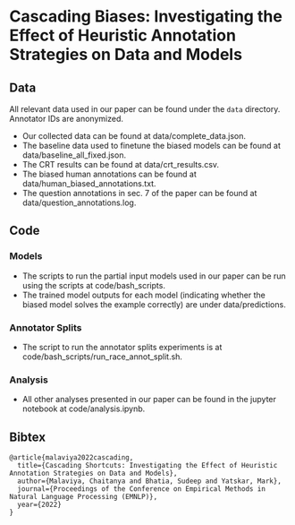 # Cascading Biases: Investigating the Effect of Heuristic Annotation Strategies on Data and Models

## Data

All relevant data used in our paper can be found under the `data` directory. Annotator IDs are anonymized.
  - Our collected data can be found at data/complete_data.json.
  - The baseline data used to finetune the biased models can be found at data/baseline_all_fixed.json.
  - The CRT results can be found at data/crt_results.csv.
  - The biased human annotations can be found at data/human_biased_annotations.txt.
  - The question annotations in sec. 7 of the paper can be found at data/question_annotations.log.

## Code 

### Models

  - The scripts to run the partial input models used in our paper can be run using the scripts at code/bash_scripts.
  - The trained model outputs for each model (indicating whether the biased model solves the example correctly) are under data/predictions.

### Annotator Splits

  - The script to run the annotator splits experiments is at code/bash_scripts/run_race_annot_split.sh.

### Analysis

  - All other analyses presented in our paper can be found in the jupyter notebook at code/analysis.ipynb.


## Bibtex
```
@article{malaviya2022cascading,
  title={Cascading Shortcuts: Investigating the Effect of Heuristic Annotation Strategies on Data and Models},
  author={Malaviya, Chaitanya and Bhatia, Sudeep and Yatskar, Mark},
  journal={Proceedings of the Conference on Empirical Methods in Natural Language Processing (EMNLP)},
  year={2022}
}
```

